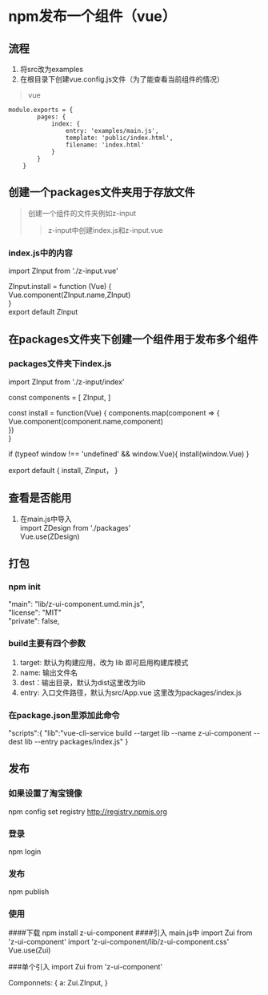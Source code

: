 # npm发布一个组件（vue）
## 流程
1. 将src改为examples
2. 在根目录下创建vue.config.js文件（为了能查看当前组件的情况）  
>	vue  
```	
module.exports = {  
	    pages: {  
	        index: {  
	            entry: 'examples/main.js',  
	            template: 'public/index.html',  
	            filename: 'index.html'  
	        }  
	    }  
	}  
```  

## 创建一个packages文件夹用于存放文件
> 创建一个组件的文件夹例如z-input
>>z-input中创建index.js和z-input.vue  
### index.js中的内容  
import ZInput from './z-input.vue'

ZInput.install = function (Vue) {  
    Vue.component(ZInput.name,ZInput)  
}  
export default ZInput 
## 在packages文件夹下创建一个组件用于发布多个组件
### packages文件夹下index.js
import ZInput from './z-input/index'

const components = [
	ZInput,
]

const install = function(Vue) {
	components.map(component => {
		Vue.component(component.name,component)  
	})  
}  

if (typeof window !== 'undefined' && window.Vue){
	install(window.Vue)
}

export default {
	install,
	ZInput，
}
## 查看是否能用
1. 在main.js中导入  
import ZDesign from './packages'  
Vue.use(ZDesign)

## 打包
### npm init
"main": "lib/z-ui-component.umd.min.js",  
"license": "MIT"  
 "private": false,  
### build主要有四个参数
1. target:  默认为构建应用，改为 lib 即可启用构建库模式
2. name: 输出文件名
3. dest：输出目录，默认为dist这里改为lib
4. entry: 入口文件路径，默认为src/App.vue 这里改为packages/index.js
### 在package.json里添加此命令
"scripts":{
	"lib":"vue-cli-service build --target lib --name z-ui-component --dest lib --entry packages/index.js"
}
## 发布
### 如果设置了淘宝镜像
npm config set registry http://registry.npmjs.org 
### 登录
npm login  
### 发布
npm publish
### 使用
####下载 npm install z-ui-component
####引入 main.js中
import Zui from 'z-ui-component'
import 'z-ui-component/lib/z-ui-component.css'
Vue.use(Zui)

###单个引入
import Zui from 'z-ui-component'

Componnets: {
	a: Zui.ZInput,
}